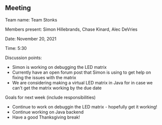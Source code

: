 ## Meeting

Team name: Team Stonks

Members present: Simon Hillebrands, Chase Kinard, Alec DeVries

Date: November 20, 2021

Time: 5:30

Discussion points: 

* Simon is working on debugging the LED matrix
* Currently have an open forum post that Simon is using to get help on fixing the issues with the matrix
* We are considering making a virtual LED matrix in Java for in case we can't get the matrix working by the due date

Goals for next week (include responsibilities)

* Continue to work on debuggin the LED matrix - hopefully get it working!
* Continue working on Java backend
* Have a good Thanksgiving break!
